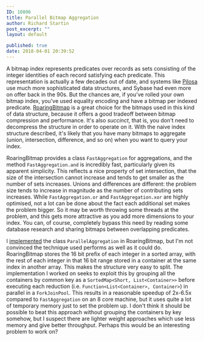 ```yaml
---
ID: 10806
title: Parallel Bitmap Aggregation
author: Richard Startin
post_excerpt: ""
layout: default

published: true
date: 2018-04-01 20:39:52
---
```

A bitmap index represents predicates over records as sets consisting of the integer identities of each record satisfying each predicate. This representation is actually a few decades out of date, and systems like <a href="https://github.com/pilosa" rel="noopener" target="_blank">Pilosa</a> use much more sophisticated data structures, and Sybase had even more on offer back in the 90s. But the chances are, if you've rolled your own bitmap index, you've used equality encoding and have a bitmap per indexed predicate. <a href="https://github.com/RoaringBitmap/RoaringBitmap" rel="noopener" target="_blank">RoaringBitmap</a> is a great choice for the bitmaps used in this kind of data structure, because it offers a good tradeoff between bitmap compression and performance. It's also <em>succinct</em>, that is, you don't need to decompress the structure in order to operate on it. With the naive index structure described, it's likely that you have many bitmaps to aggregate (union, intersection, difference, and so on) when you want to query your index. 

RoaringBitmap provides a class `FastAggregation` for aggregations, and the method `FastAggregation.and` is incredibly fast, particularly given its apparent simplicity. This reflects a nice property of set intersection, that the size of the intersection cannot increase and tends to get smaller as the number of sets increases. Unions and differences are different: the problem size tends to increase in magnitude as the number of contributing sets increases. While `FastAggregation.or` and `FastAggregation.xor` are highly optimised, not a lot can be done about the fact each additional set makes the problem bigger. So it may be worth throwing some threads at the problem, and this gets more attractive as you add more dimensions to your index. You can, of course, completely bypass this need by reading some database research and sharing bitmaps between overlapping predicates.

I <a href="https://github.com/RoaringBitmap/RoaringBitmap/pull/211" rel="noopener" target="_blank">implemented</a> the class `ParallelAggregation` in RoaringBitmap, but I'm not convinced the technique used performs as well as it could do. RoaringBitmap stores the 16 bit prefix of each integer in a sorted array, with the rest of each integer in that 16 bit range stored in a container at the same index in another array. This makes the structure very easy to split. The implementation I worked on seeks to exploit this by grouping all the containers by common key as a `SortedMap<Short, List<Container>>` before executing each reduction (i.e. `Function<List<Container>, Container>`) in parallel in a `ForkJoinPool`. This results in a reasonable speedup of 2x-6.5x compared to `FastAggregation` on an 8 core machine, but it uses quite a lot of temporary memory just to set the problem up. I don't think it should be possible to beat this approach without grouping the containers by key somehow, but I suspect there are lighter weight approaches which use less memory and give better throughput. Perhaps this would be an interesting problem to work on?